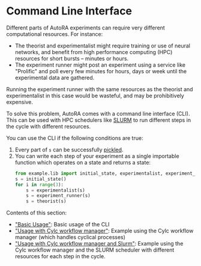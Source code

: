 # Command Line Interface

Different parts of AutoRA experiments can require very different computational resources. For instance:

- The theorist and experimentalist might require training or use of neural networks, and benefit from high 
  performance computing (HPC) resources for short bursts – minutes or hours.
- The experiment runner might post an experiment using a service like "Prolific" and poll every few minutes for 
  hours, days or week until the experimental data are gathered.

Running the experiment runner with the same resources as the theorist and experimentalist in this case would be 
wasteful, and may be prohibitively expensive.

To solve this problem, AutoRA comes with a command line interface (CLI). This can be used with HPC schedulers like 
[SLURM](https://slurm.schedmd.com/) to run different steps in the cycle with different resources.

You can use the CLI if the following conditions are true:

1. Every part of `s` can be successfully [pickled](https://docs.python.org/3/library/pickle.html).
2. You can write each step of your experiment as a single importable function which operates on a state and returns 
   a state:
    ```python
    from example.lib import initial_state, experimentalist, experiment_runner, theorist
    s = initial_state()
    for i in range(3):
        s = experimentalist(s)
        s = experiment_runner(s)
        s = theorist(s)
    ```

Contents of this section:
- ["Basic Usage"](./basic-usage): Basic usage of the CLI
- ["Usage with Cylc workflow manager"](./cylc-pip): Example using the Cylc workflow manager (which 
  handles cyclical processes)
- ["Usage with Cylc workflow manager and Slurm"](./cylc-slurm-pip): Example using the Cylc 
  workflow manager and the SLURM scheduler with different resources for each step in the cycle.    
